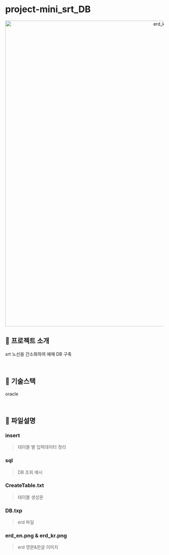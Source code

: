 # project-mini_srt_DB

<p align="center">
  <img width="968" alt="erd_kr" src="https://github.com/CSeJin/project-mini_srt_DB/assets/127668461/0cb1b4f8-73a2-44eb-bd83-e35d4b77e9fb" width="500">
</p>

## 🚄 프로젝트 소개
srt 노선을 간소화하여 예매 DB 구축

<br>

## 🚄 기술스택
oracle

<br>

## 🚄 파일설명
### insert
> 테이블 별 입력데이터 정리
### sql
> DB 조회 예시
### CreateTable.txt
> 테이블 생성문
### DB.txp
> erd 파일
### erd_en.png & erd_kr.png
> erd 영문&한글 이미지 
